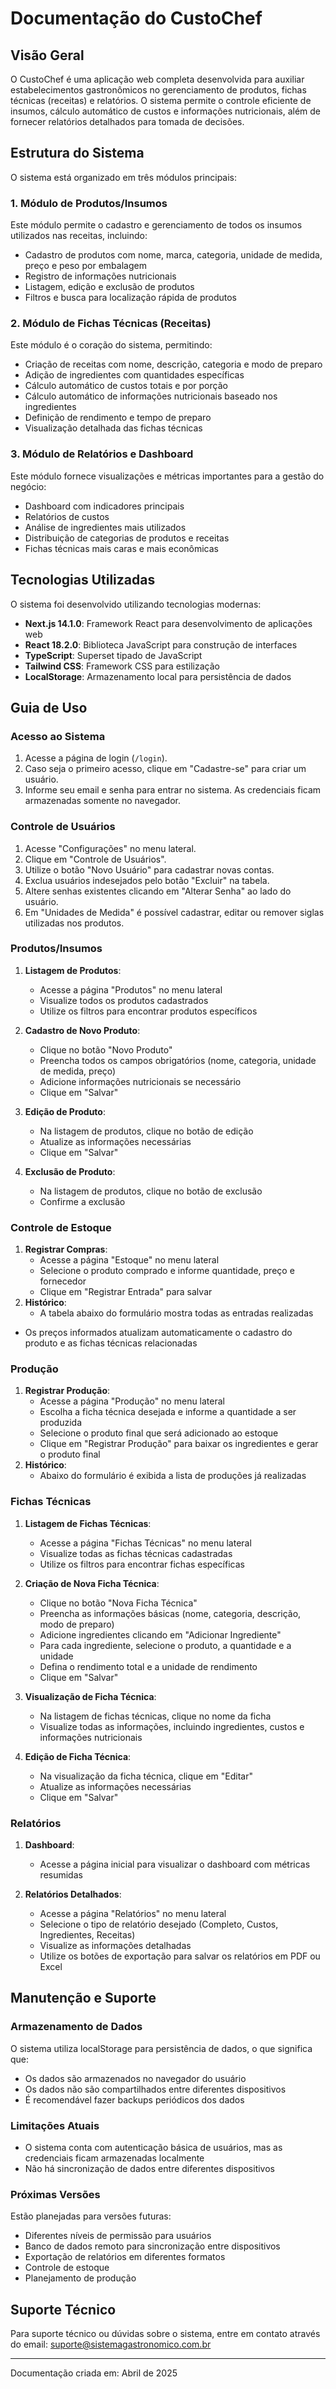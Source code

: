 # Documentação do CustoChef

## Visão Geral

O CustoChef é uma aplicação web completa desenvolvida para auxiliar estabelecimentos gastronômicos no gerenciamento de produtos, fichas técnicas (receitas) e relatórios. O sistema permite o controle eficiente de insumos, cálculo automático de custos e informações nutricionais, além de fornecer relatórios detalhados para tomada de decisões.

## Estrutura do Sistema

O sistema está organizado em três módulos principais:

### 1. Módulo de Produtos/Insumos

 Este módulo permite o cadastro e gerenciamento de todos os insumos utilizados nas receitas, incluindo:
 - Cadastro de produtos com nome, marca, categoria, unidade de medida, preço e peso por embalagem
- Registro de informações nutricionais
- Listagem, edição e exclusão de produtos
- Filtros e busca para localização rápida de produtos

### 2. Módulo de Fichas Técnicas (Receitas)

Este módulo é o coração do sistema, permitindo:
- Criação de receitas com nome, descrição, categoria e modo de preparo
- Adição de ingredientes com quantidades específicas
- Cálculo automático de custos totais e por porção
- Cálculo automático de informações nutricionais baseado nos ingredientes
- Definição de rendimento e tempo de preparo
- Visualização detalhada das fichas técnicas

### 3. Módulo de Relatórios e Dashboard

Este módulo fornece visualizações e métricas importantes para a gestão do negócio:
- Dashboard com indicadores principais
- Relatórios de custos
- Análise de ingredientes mais utilizados
- Distribuição de categorias de produtos e receitas
- Fichas técnicas mais caras e mais econômicas

## Tecnologias Utilizadas

O sistema foi desenvolvido utilizando tecnologias modernas:
- **Next.js 14.1.0**: Framework React para desenvolvimento de aplicações web
- **React 18.2.0**: Biblioteca JavaScript para construção de interfaces
- **TypeScript**: Superset tipado de JavaScript
- **Tailwind CSS**: Framework CSS para estilização
- **LocalStorage**: Armazenamento local para persistência de dados

## Guia de Uso

### Acesso ao Sistema

1. Acesse a página de login (`/login`).
2. Caso seja o primeiro acesso, clique em "Cadastre-se" para criar um usuário.
3. Informe seu email e senha para entrar no sistema. As credenciais ficam armazenadas somente no navegador.

### Controle de Usuários

1. Acesse "Configurações" no menu lateral.
2. Clique em "Controle de Usuários".
3. Utilize o botão "Novo Usuário" para cadastrar novas contas.
4. Exclua usuários indesejados pelo botão "Excluir" na tabela.
5. Altere senhas existentes clicando em "Alterar Senha" ao lado do usuário.
6. Em "Unidades de Medida" é possível cadastrar, editar ou remover siglas utilizadas nos produtos.

### Produtos/Insumos

1. **Listagem de Produtos**:
   - Acesse a página "Produtos" no menu lateral
   - Visualize todos os produtos cadastrados
   - Utilize os filtros para encontrar produtos específicos

2. **Cadastro de Novo Produto**:
   - Clique no botão "Novo Produto"
   - Preencha todos os campos obrigatórios (nome, categoria, unidade de medida, preço)
   - Adicione informações nutricionais se necessário
   - Clique em "Salvar"

3. **Edição de Produto**:
   - Na listagem de produtos, clique no botão de edição
   - Atualize as informações necessárias
   - Clique em "Salvar"

4. **Exclusão de Produto**:
   - Na listagem de produtos, clique no botão de exclusão
   - Confirme a exclusão

### Controle de Estoque

1. **Registrar Compras**:
   - Acesse a página "Estoque" no menu lateral
   - Selecione o produto comprado e informe quantidade, preço e fornecedor
   - Clique em "Registrar Entrada" para salvar
2. **Histórico**:
   - A tabela abaixo do formulário mostra todas as entradas realizadas
  - Os preços informados atualizam automaticamente o cadastro do produto e as fichas técnicas relacionadas

### Produção

1. **Registrar Produção**:
   - Acesse a página "Produção" no menu lateral
   - Escolha a ficha técnica desejada e informe a quantidade a ser produzida
   - Selecione o produto final que será adicionado ao estoque
   - Clique em "Registrar Produção" para baixar os ingredientes e gerar o produto final
2. **Histórico**:
   - Abaixo do formulário é exibida a lista de produções já realizadas

### Fichas Técnicas

1. **Listagem de Fichas Técnicas**:
   - Acesse a página "Fichas Técnicas" no menu lateral
   - Visualize todas as fichas técnicas cadastradas
   - Utilize os filtros para encontrar fichas específicas

2. **Criação de Nova Ficha Técnica**:
   - Clique no botão "Nova Ficha Técnica"
   - Preencha as informações básicas (nome, categoria, descrição, modo de preparo)
   - Adicione ingredientes clicando em "Adicionar Ingrediente"
   - Para cada ingrediente, selecione o produto, a quantidade e a unidade
   - Defina o rendimento total e a unidade de rendimento
   - Clique em "Salvar"

3. **Visualização de Ficha Técnica**:
   - Na listagem de fichas técnicas, clique no nome da ficha
   - Visualize todas as informações, incluindo ingredientes, custos e informações nutricionais

4. **Edição de Ficha Técnica**:
   - Na visualização da ficha técnica, clique em "Editar"
   - Atualize as informações necessárias
   - Clique em "Salvar"

### Relatórios

1. **Dashboard**:
   - Acesse a página inicial para visualizar o dashboard com métricas resumidas

2. **Relatórios Detalhados**:
   - Acesse a página "Relatórios" no menu lateral
   - Selecione o tipo de relatório desejado (Completo, Custos, Ingredientes, Receitas)
   - Visualize as informações detalhadas
   - Utilize os botões de exportação para salvar os relatórios em PDF ou Excel

## Manutenção e Suporte

### Armazenamento de Dados

O sistema utiliza localStorage para persistência de dados, o que significa que:
- Os dados são armazenados no navegador do usuário
- Os dados não são compartilhados entre diferentes dispositivos
- É recomendável fazer backups periódicos dos dados

### Limitações Atuais

- O sistema conta com autenticação básica de usuários, mas as credenciais ficam armazenadas localmente
- Não há sincronização de dados entre diferentes dispositivos

### Próximas Versões

Estão planejadas para versões futuras:
- Diferentes níveis de permissão para usuários
- Banco de dados remoto para sincronização entre dispositivos
- Exportação de relatórios em diferentes formatos
- Controle de estoque
- Planejamento de produção

## Suporte Técnico

Para suporte técnico ou dúvidas sobre o sistema, entre em contato através do email: suporte@sistemagastronomico.com.br

---

Documentação criada em: Abril de 2025
